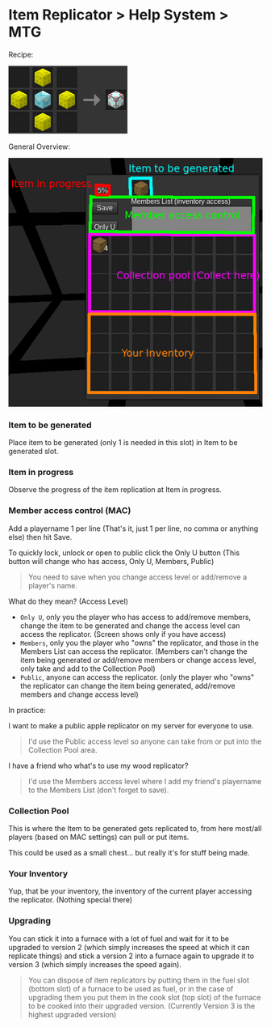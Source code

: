 # Item Replicator > Help System > MTG

Recipe:

![craft](mtg_recipe.png)

General Overview:

![overview](help_mtg_version.png)

### Item to be generated

Place item to be generated (only 1 is needed in this slot) in Item to be generated slot.

### Item in progress

Observe the progress of the item replication at Item in progress.

### Member access control (MAC)

Add a playername 1 per line (That's it, just 1 per line, no comma or anything else) then hit Save.

To quickly lock, unlock or open to public click the Only U button (This button will change who has access, Only U, Members, Public)

> You need to save when you change access level or add/remove a player's name.

What do they mean? (Access Level)

* `Only U`, only you the player who has access to add/remove members, change the item to be generated and change the access level can access the replicator. (Screen shows only if you have access)
* `Members`, only you the player who "owns" the replicator, and those in the Members List can access the replicator. (Members can't change the item being generated or add/remove members or change access level, only take and add to the Collection Pool)
* `Public`, anyone can access the replicator. (only the player who "owns" the replicator can change the item being generated, add/remove members and change access level)

In practice:

I want to make a public apple replicator on my server for everyone to use.

> I'd use the Public access level so anyone can take from or put into the Collection Pool area.

I have a friend who what's to use my wood replicator?

> I'd use the Members access level where I add my friend's playername to the Members List (don't forget to save).

### Collection Pool

This is where the Item to be generated gets replicated to, from here most/all players (based on MAC settings) can pull or put items.

This could be used as a small chest... but really it's for stuff being made.

### Your Inventory

Yup, that be your inventory, the inventory of the current player accessing the replicator. (Nothing special there)

### Upgrading

You can stick it into a furnace with a lot of fuel and wait for it to be upgraded to version 2 (which simply increases the speed at which it can replicate things) and stick a version 2 into a furnace again to upgrade it to version 3 (which simply increases the speed again).

> You can dispose of item replicators by putting them in the fuel slot (bottom slot) of a furnace to be used as fuel, or in the case of upgrading them you put them in the cook slot (top slot) of the furnace to be cooked into their upgraded version. (Currently Version 3 is the highest upgraded version)
